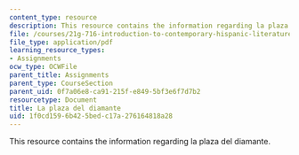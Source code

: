 ```yaml
---
content_type: resource
description: This resource contains the information regarding la plaza del diamante.
file: /courses/21g-716-introduction-to-contemporary-hispanic-literature-spring-2005/1f0cd1596b425bedc17a276164818a28_MIT21G_716S05_rodo_quest.pdf
file_type: application/pdf
learning_resource_types:
- Assignments
ocw_type: OCWFile
parent_title: Assignments
parent_type: CourseSection
parent_uid: 0f7a06e8-ca91-215f-e849-5bf3e6f7d7b2
resourcetype: Document
title: La plaza del diamante
uid: 1f0cd159-6b42-5bed-c17a-276164818a28
---
```

This resource contains the information regarding la plaza del diamante.

